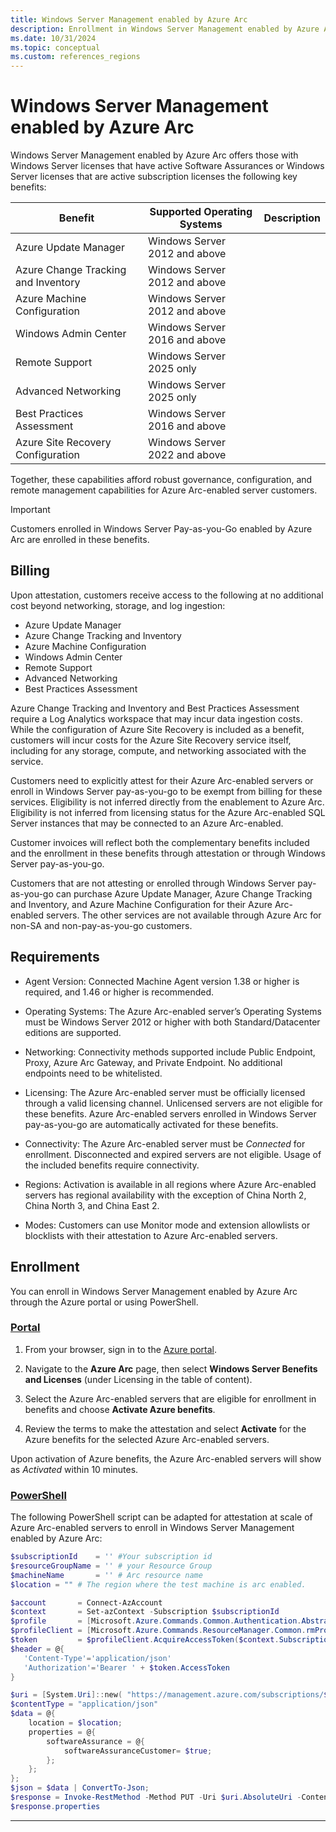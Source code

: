 ```yaml
---
title: Windows Server Management enabled by Azure Arc
description: Enrollment in Windows Server Management enabled by Azure Arc.
ms.date: 10/31/2024
ms.topic: conceptual
ms.custom: references_regions
---
```


# Windows Server Management enabled by Azure Arc

Windows Server Management enabled by Azure Arc offers those with Windows Server licenses that have active Software Assurances or Windows Server licenses that are active subscription licenses the following key benefits:

|Benefit  |Supported Operating Systems  |Description  |
|---------|---------|---------|
|Azure Update Manager  |Windows Server 2012 and above  |         |
|Azure Change Tracking and Inventory  |Windows Server 2012 and above  |         |
|Azure Machine Configuration  |Windows Server 2012 and above  |         |
|Windows Admin Center  |Windows Server 2016 and above  |         |
|Remote Support  |Windows Server 2025 only  |         |
|Advanced Networking  |Windows Server 2025 only  |         |
|Best Practices Assessment  |Windows Server 2016 and above  |         |
|Azure Site Recovery Configuration  |Windows Server 2022 and above  |         |

Together, these capabilities afford robust governance, configuration, and remote management capabilities for Azure Arc-enabled server customers.  

> [!IMPORTANT]
> Customers enrolled in Windows Server Pay-as-you-Go enabled by Azure Arc are enrolled in these benefits.
> 

## Billing

Upon attestation, customers receive access to the following at no additional cost beyond networking, storage, and log ingestion:

- Azure Update Manager
- Azure Change Tracking and Inventory
- Azure Machine Configuration
- Windows Admin Center
- Remote Support
- Advanced Networking
- Best Practices Assessment

Azure Change Tracking and Inventory and Best Practices Assessment require a Log Analytics workspace that may incur data ingestion costs. While the configuration of Azure Site Recovery is included as a benefit, customers will incur costs for the Azure Site Recovery service itself, including for any storage, compute, and networking associated with the service. 

Customers need to explicitly attest for their Azure Arc-enabled servers or enroll in Windows Server pay-as-you-go to be exempt from billing for these services. Eligibility is not inferred directly from the enablement to Azure Arc. Eligibility is not inferred from licensing status for the Azure Arc-enabled SQL Server instances that may be connected to an Azure Arc-enabled.   

Customer invoices will reflect both the complementary benefits included and the enrollment in these benefits through attestation or through Windows Server pay-as-you-go.  

Customers that are not attesting or enrolled through Windows Server pay-as-you-go can purchase Azure Update Manager, Azure Change Tracking and Inventory, and Azure Machine Configuration for their Azure Arc-enabled servers. The other services are not available through Azure Arc for non-SA and non-pay-as-you-go customers.

## Requirements

- Agent Version: Connected Machine Agent version 1.38 or higher is required, and 1.46 or higher is recommended.  

- Operating Systems: The Azure Arc-enabled server’s Operating Systems must be Windows Server 2012 or higher with both Standard/Datacenter editions are supported.  

- Networking: Connectivity methods supported include Public Endpoint, Proxy, Azure Arc Gateway, and Private Endpoint. No additional endpoints need to be whitelisted.  

- Licensing: The Azure Arc-enabled server must be officially licensed through a valid licensing channel. Unlicensed servers are not eligible for these benefits. Azure Arc-enabled servers enrolled in Windows Server pay-as-you-go are automatically activated for these benefits.  

- Connectivity: The Azure Arc-enabled server must be *Connected* for enrollment. Disconnected and expired servers are not eligible. Usage of the included benefits require connectivity.   

- Regions: Activation is available in all regions where Azure Arc-enabled servers has regional availability with the exception of China North 2, China North 3, and China East 2.  

- Modes: Customers can use Monitor mode and extension allowlists or blocklists with their attestation to Azure Arc-enabled servers.  

## Enrollment

You can enroll in Windows Server Management enabled by Azure Arc through the Azure portal or using PowerShell.

### [Portal](#tab/portal)

1. From your browser, sign in to the [Azure portal](https://portal.azure.com/).

1. Navigate to the **Azure Arc** page, then select **Windows Server Benefits and Licenses** (under Licensing in the table of content).

1. Select the Azure Arc-enabled servers that are eligible for enrollment in benefits and choose **Activate Azure benefits**.

1. Review the terms to make the attestation and select **Activate** for the Azure benefits for the selected Azure Arc-enabled servers. 

Upon activation of Azure benefits, the Azure Arc-enabled servers will show as *Activated* within 10 minutes. 

### [PowerShell](#tab/powershell)

The following PowerShell script can be adapted for attestation at scale of Azure Arc-enabled servers to enroll in Windows Server Management enabled by Azure Arc:

```powershell
$subscriptionId    = '' #Your subscription id 
$resourceGroupName = '' # your Resource Group 
$machineName       = '' # Arc resource name 
$location = "" # The region where the test machine is arc enabled. 

$account       = Connect-AzAccount 
$context       = Set-azContext -Subscription $subscriptionId 
$profile       = [Microsoft.Azure.Commands.Common.Authentication.Abstractions.AzureRmProfileProvider]::Instance.Profile 
$profileClient = [Microsoft.Azure.Commands.ResourceManager.Common.rmProfileClient]::new( $profile ) 
$token         = $profileClient.AcquireAccessToken($context.Subscription.TenantId) 
$header = @{ 
   'Content-Type'='application/json' 
   'Authorization'='Bearer ' + $token.AccessToken 
} 

$uri = [System.Uri]::new( "https://management.azure.com/subscriptions/$subscriptionId/resourceGroups/$resourceGroupName/providers/Microsoft.HybridCompute/machines/$machineName/licenseProfiles/default?api-version=2023-10-03-preview" ) 
$contentType = "application/json"  
$data = @{         
    location = $location; 
    properties = @{ 
        softwareAssurance = @{ 
            softwareAssuranceCustomer= $true; 
        }; 
    }; 
}; 
$json = $data | ConvertTo-Json; 
$response = Invoke-RestMethod -Method PUT -Uri $uri.AbsoluteUri -ContentType $contentType -Headers $header -Body $json; 
$response.properties
```
---






